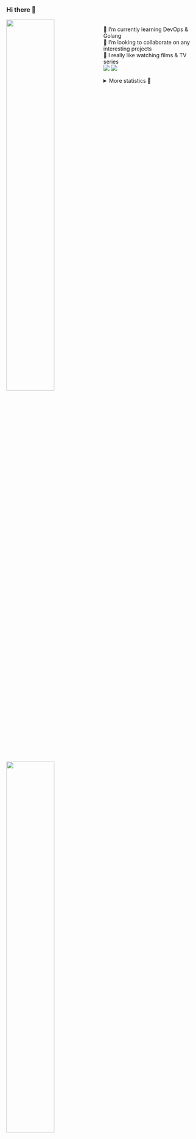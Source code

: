 ### Hi there 👋


[<img align="left" width="50%" src="https://github-readme-stats.vercel.app/api?username=rufusnufus&hide=issues&show_icons=true&count_private=true&theme=transparent&title_color=FF6F40&text_color=FBF9F8&icon_color=F48242&hide_border=true&hide_title=true#gh-dark-mode-only">](https://metrics.lecoq.io/rufusnufus#gh-dark-mode-only)
[<img align="left" width="50%" src="https://github-readme-stats.vercel.app/api?username=rufusnufus&hide=issues&show_icons=true&count_private=true&theme=transparent&title_color=FF6533&text_color=4D4644&icon_color=FF8038&hide_border=true&hide_title=true#gh-light-mode-only">](https://metrics.lecoq.io/rufusnufus#gh-light-mode-only)

<p>
  <br>
  🌱 I’m currently learning DevOps & Golang</br>
  👯 I’m looking to collaborate on any interesting projects</br>
  🎥 I really like watching films & TV series</br>
  <a href="https://linkedin.com/in/rufusnufus"><img src="https://img.shields.io/badge/linkedin-0077B5.svg?style=for-the-badge&logo=linkedin&logoColor=white"/></a>
  <a href="https://t.me/rufusnufus"><img src="https://img.shields.io/badge/-telegram-black?style=for-the-badge&color=blue&logo=telegram"/></a>
</p>

<p text-align="left">
<details>
  <summary>More statistics 👀</summary><br/>

<!--START_SECTION:waka-->
![Code Time](http://img.shields.io/badge/Code%20Time-487%20hrs%205%20mins-blue)

![Profile Views](http://img.shields.io/badge/Profile%20Views-0-blue)

**I'm an Early 🐤** 

```text
🌞 Morning                8591 commits        █████░░░░░░░░░░░░░░░░░░░░   21.81 % 
🌆 Daytime                22909 commits       ███████████████░░░░░░░░░░   58.15 % 
🌃 Evening                7028 commits        ████░░░░░░░░░░░░░░░░░░░░░   17.84 % 
🌙 Night                  866 commits         █░░░░░░░░░░░░░░░░░░░░░░░░   02.20 % 
```
📅 **I'm Most Productive on Monday** 

```text
Monday                   8051 commits        █████░░░░░░░░░░░░░░░░░░░░   20.44 % 
Tuesday                  7503 commits        █████░░░░░░░░░░░░░░░░░░░░   19.05 % 
Wednesday                7854 commits        █████░░░░░░░░░░░░░░░░░░░░   19.94 % 
Thursday                 7424 commits        █████░░░░░░░░░░░░░░░░░░░░   18.85 % 
Friday                   6999 commits        ████░░░░░░░░░░░░░░░░░░░░░   17.77 % 
Saturday                 687 commits         ░░░░░░░░░░░░░░░░░░░░░░░░░   01.74 % 
Sunday                   876 commits         █░░░░░░░░░░░░░░░░░░░░░░░░   02.22 % 
```


📊 **This Week I Spent My Time On** 

```text
💬 Programming Languages: 
Other                    2 hrs 1 min         ███████████░░░░░░░░░░░░░░   44.21 % 
HCL                      1 hr 34 mins        █████████░░░░░░░░░░░░░░░░   34.47 % 
Terraform                57 mins             █████░░░░░░░░░░░░░░░░░░░░   21.12 % 
YAML                     0 secs              ░░░░░░░░░░░░░░░░░░░░░░░░░   00.14 % 
Jinja2                   0 secs              ░░░░░░░░░░░░░░░░░░░░░░░░░   00.06 % 

🔥 Editors: 
VS Code                  2 hrs 33 mins       ██████████████░░░░░░░░░░░   55.79 % 
iTerm2                   2 hrs 1 min         ███████████░░░░░░░░░░░░░░   44.21 % 
```

**I Mostly Code in Java** 

```text
Python                   14 repos            ██░░░░░░░░░░░░░░░░░░░░░░░   10.00 % 
Smarty                   11 repos            ██░░░░░░░░░░░░░░░░░░░░░░░   07.86 % 
HCL                      7 repos             █░░░░░░░░░░░░░░░░░░░░░░░░   05.00 % 
Kotlin                   5 repos             █░░░░░░░░░░░░░░░░░░░░░░░░   03.57 % 
HTML                     5 repos             █░░░░░░░░░░░░░░░░░░░░░░░░   03.57 % 
```




 Last Updated on 31/10/2023 01:01:33 UTC
<!--END_SECTION:waka-->

</details>
</p>

